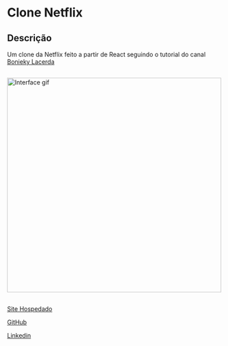 # Clone Netflix 
## Descrição
Um clone da Netflix feito a partir de React seguindo o tutorial do canal 
<a href="https://youtu.be/tBweoUiMsDg">Bonieky Lacerda<a/>
##
  
<img alt="Interface gif" height="500" src="interface.gif"/>
  
##

<div>
  
<a href="https://enzowu479.github.io/netflixCloneReact/siteStatic/">Site Hospedado<a/>
  
<a href="https://github.com/EnzoWu479">GitHub<a/>
  
<a href="https://www.linkedin.com/in/enzo-wu-41b2ba22a/">Linkedin<a/>
<div/>

